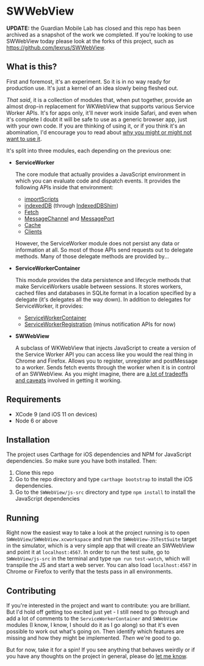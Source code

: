 # SWWebView

**UPDATE:** the Guardian Mobile Lab has closed and this repo has been archived as a snapshot of the work we completed. If you're looking to use SWWebView today please look at the forks of this project, such as https://github.com/lexrus/SWWebView.

## What is this?

First and foremost, it's an experiment. So it is in no way ready for production use. It's just a kernel of an idea slowly being fleshed out.

*That said*, it is a collection of modules that, when put together, provide an almost drop-in replacement for WKWebView that supports various Service Worker APIs. It's for apps only, it'll never work inside Safari, and even when it's complete I doubt it will be safe to use as a generic browser app, just with your own code. If you are thinking of using it, or if you think it's an abomination, I'd encourage you to read about [why you might or might not want to use it](https://github.com/gdnmobilelab/SWWebView/wiki/Why-use-SWWebView%3F).

 It's split into three modules, each depending on the previous one:

- **ServiceWorker**

  The core module that actually provides a JavaScript environment in which you can evaluate code and dispatch events. It provides the following APIs inside that environment:
   - [importScripts](https://developer.mozilla.org/en-US/docs/Web/API/WorkerGlobalScope/importScripts)
   - [indexedDB](https://developer.mozilla.org/en-US/docs/Web/API/WindowOrWorkerGlobalScope/indexedDB) (through [IndexedDBShim](https://github.com/axemclion/IndexedDBShim))
   - [Fetch](https://developer.mozilla.org/en-US/docs/Web/API/WindowOrWorkerGlobalScope/fetch)
   - [MessageChannel](https://developer.mozilla.org/en-US/docs/Web/API/MessageChannel) and [MessagePort](https://developer.mozilla.org/en-US/docs/Web/API/MessagePort)
   - [Cache](https://developer.mozilla.org/en-US/docs/Web/API/Cache)
   - [Clients](https://developer.mozilla.org/en-US/docs/Web/API/Clients)

  However, the ServiceWorker module does not persist any data or information at all. So most of those APIs send requests out to delegate methods. Many of those delegate methods are provided by...

- **ServiceWorkerContainer**
 
  This module provides the data persistence and lifecycle methods that make ServiceWorkers usable between sessions. It stores workers, cached files and databases in SQLite format in a location specified by a delegate (it's delegates all the way down). In addition to delegates for ServiceWorker, it provides:
   - [ServiceWorkerContainer](https://developer.mozilla.org/en-US/docs/Web/API/ServiceWorkerContainer)
   - [ServiceWorkerRegistration](https://developer.mozilla.org/en-US/docs/Web/API/ServiceWorkerRegistration) (minus notification APIs for now)

- **SWWebView**

  A subclass of WKWebView that injects JavaScript to create a version of the Service Worker API you can access like you would the real thing in Chrome and Firefox. Allows you to register, unregister and postMessage to a worker. Sends fetch events through the worker when it is in control of an SWWebView. As you might imagine, there are [a lot of tradeoffs and caveats](https://github.com/gdnmobilelab/SWWebView/wiki/How-SWWebView-bridges-between-the-webview-and-native) involved in getting it working.

## Requirements
 - XCode 9 (and iOS 11 on devices)
 - Node 6 or above

## Installation

The project uses Carthage for iOS dependencies and NPM for JavaScript dependencies. So make sure you have both installed. Then:

 1. Clone this repo
 2. Go to the repo directory and type `carthage bootstrap` to install the iOS dependencies.
 3. Go to the `SWWebView/js-src` directory and type `npm install` to install the JavaScript dependencies

## Running

Right now the easiest way to take a look at the project running is to open `SWWebView/SWWebView.xcworkspace` and run the `SWWebView-JSTestSuite` target in the simulator, which is a very simple app that will create an SWWebView and point it at `localhost:4567`. In order to run the test suite, go to `SWWebView/js-src` in the terminal and type `npm run test-watch`, which will transpile the JS and start a web server. You can also load `localhost:4567` in Chrome or Firefox to verify that the tests pass in all environments.

## Contributing

If you're interested in the project and want to contribute: you are brilliant. But I'd hold off getting too excited just yet - I still need to go through and add a lot of comments to the `ServiceWorkerContainer` and `SWWebView` modules (I know, I know, I should do it as I go along) so that it's even possible to work out what's going on. Then identify which features are missing and how they might be implemented. *Then* we're good to go.

But for now, take it for a spin! If you see anything that behaves weirdly or if you have any thoughts on the project in general, please do [let me know](https://twitter.com/_alastair).
